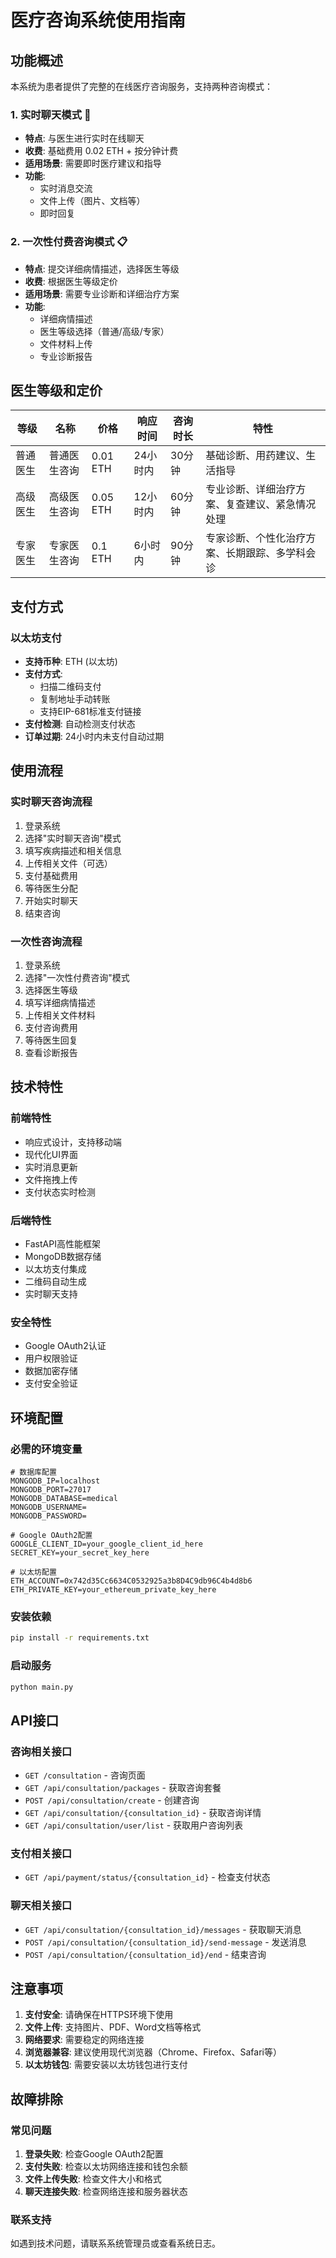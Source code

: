 # 医疗咨询系统使用指南

## 功能概述

本系统为患者提供了完整的在线医疗咨询服务，支持两种咨询模式：

### 1. 实时聊天模式 💬
- **特点**: 与医生进行实时在线聊天
- **收费**: 基础费用 0.02 ETH + 按分钟计费
- **适用场景**: 需要即时医疗建议和指导
- **功能**: 
  - 实时消息交流
  - 文件上传（图片、文档等）
  - 即时回复

### 2. 一次性付费咨询模式 📋
- **特点**: 提交详细病情描述，选择医生等级
- **收费**: 根据医生等级定价
- **适用场景**: 需要专业诊断和详细治疗方案
- **功能**:
  - 详细病情描述
  - 医生等级选择（普通/高级/专家）
  - 文件材料上传
  - 专业诊断报告

## 医生等级和定价

| 等级 | 名称 | 价格 | 响应时间 | 咨询时长 | 特性 |
|------|------|------|----------|----------|------|
| 普通医生 | 普通医生咨询 | 0.01 ETH | 24小时内 | 30分钟 | 基础诊断、用药建议、生活指导 |
| 高级医生 | 高级医生咨询 | 0.05 ETH | 12小时内 | 60分钟 | 专业诊断、详细治疗方案、复查建议、紧急情况处理 |
| 专家医生 | 专家医生咨询 | 0.1 ETH | 6小时内 | 90分钟 | 专家诊断、个性化治疗方案、长期跟踪、多学科会诊 |

## 支付方式

### 以太坊支付
- **支持币种**: ETH (以太坊)
- **支付方式**: 
  - 扫描二维码支付
  - 复制地址手动转账
  - 支持EIP-681标准支付链接
- **支付检测**: 自动检测支付状态
- **订单过期**: 24小时内未支付自动过期

## 使用流程

### 实时聊天咨询流程
1. 登录系统
2. 选择"实时聊天咨询"模式
3. 填写疾病描述和相关信息
4. 上传相关文件（可选）
5. 支付基础费用
6. 等待医生分配
7. 开始实时聊天
8. 结束咨询

### 一次性咨询流程
1. 登录系统
2. 选择"一次性付费咨询"模式
3. 选择医生等级
4. 填写详细病情描述
5. 上传相关文件材料
6. 支付咨询费用
7. 等待医生回复
8. 查看诊断报告

## 技术特性

### 前端特性
- 响应式设计，支持移动端
- 现代化UI界面
- 实时消息更新
- 文件拖拽上传
- 支付状态实时检测

### 后端特性
- FastAPI高性能框架
- MongoDB数据存储
- 以太坊支付集成
- 二维码自动生成
- 实时聊天支持

### 安全特性
- Google OAuth2认证
- 用户权限验证
- 数据加密存储
- 支付安全验证

## 环境配置

### 必需的环境变量
```env
# 数据库配置
MONGODB_IP=localhost
MONGODB_PORT=27017
MONGODB_DATABASE=medical
MONGODB_USERNAME=
MONGODB_PASSWORD=

# Google OAuth2配置
GOOGLE_CLIENT_ID=your_google_client_id_here
SECRET_KEY=your_secret_key_here

# 以太坊配置
ETH_ACCOUNT=0x742d35Cc6634C0532925a3b8D4C9db96C4b4d8b6
ETH_PRIVATE_KEY=your_ethereum_private_key_here
```

### 安装依赖
```bash
pip install -r requirements.txt
```

### 启动服务
```bash
python main.py
```

## API接口

### 咨询相关接口
- `GET /consultation` - 咨询页面
- `GET /api/consultation/packages` - 获取咨询套餐
- `POST /api/consultation/create` - 创建咨询
- `GET /api/consultation/{consultation_id}` - 获取咨询详情
- `GET /api/consultation/user/list` - 获取用户咨询列表

### 支付相关接口
- `GET /api/payment/status/{consultation_id}` - 检查支付状态

### 聊天相关接口
- `GET /api/consultation/{consultation_id}/messages` - 获取聊天消息
- `POST /api/consultation/{consultation_id}/send-message` - 发送消息
- `POST /api/consultation/{consultation_id}/end` - 结束咨询

## 注意事项

1. **支付安全**: 请确保在HTTPS环境下使用
2. **文件上传**: 支持图片、PDF、Word文档等格式
3. **网络要求**: 需要稳定的网络连接
4. **浏览器兼容**: 建议使用现代浏览器（Chrome、Firefox、Safari等）
5. **以太坊钱包**: 需要安装以太坊钱包进行支付

## 故障排除

### 常见问题
1. **登录失败**: 检查Google OAuth2配置
2. **支付失败**: 检查以太坊网络连接和钱包余额
3. **文件上传失败**: 检查文件大小和格式
4. **聊天连接失败**: 检查网络连接和服务器状态

### 联系支持
如遇到技术问题，请联系系统管理员或查看系统日志。

